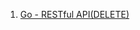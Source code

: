 1. [Go - RESTful API(DELETE)](https://github.com/ckdqja135/Typescript-restful-starter/blob/master/mdfile/2020-09-17/Go%20-%20RESTful%20API(DELETE).md)
